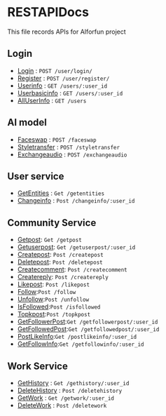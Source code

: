 # RESTAPIDocs 

This file records APIs for AIforfun project

## Login

* [Login](login.md) : `POST /user/login/`
* [Register](register.md) : `POST /user/register/`
* [Userinfo](userInfo.md) : `GET /users/:user_id`
* [Userbasicinfo](userbasicInfo.md) : `GET /users/:user_id`
* [AllUserInfo](allUserInfo.md) : `GET /users`

## AI model

* [Faceswap](Faceswap.md) : `POST /faceswap`
* [Styletransfer](Styletransfer.md) : `POST /styletransfer`
* [Exchangeaudio](Exchangeaudio.md) : `POST /exchangeaudio`

## User service

* [GetEntities](GetEntities.md) : `Get /getentities`
* [Changeinfo](Changeinfo.md) : `Post /changeinfo/:user_id`

## Community Service

* [Getpost](Getpost.md): `Get /getpost`
* [Getuserpost](Getuserpost.md): `Get /getuserpost/:user_id`
* [Createpost](Createpost.md): `Post /createpost`
* [Deletepost](Deletepost.md): `Post /deletepost`
* [Createcomment](Createcomment.md): `Post /createcomment`
* [Createreply](Createreply.md): `Post /createreply`
* [Likepost](Likepost.md): `Post /likepost`
* [Follow](Follow.md):`Post /follow`
* [Unfollow](Unfollow.md):`Post /unfollow`
* [IsFollowed](IsFollowed.md):`Post /isfollowed`
* [Topkpost](Topkpost.md):`Post /topkpost`
* [GetFollowerPost](GetFollowerPost.md):`Get /getfollowerpost/:user_id`
* [GetFollowedPost](GetFollowedPost.md):`Get /getfollowedpost/:user_id`
* [PostLikeInfo](PostLikeInfo.md):`Get /postlikeinfo/:user_id`
* [GetFollowInfo](GetFollowInfo.md):`Get /getfollowinfo/:user_id`

## Work Service
* [GetHistory](GetHistory.md) : `Get /gethistory/:user_id`
* [DeleteHistory](DeleteHistory.md) : `Post /deletehistory`
* [GetWork](GetWork.md) : `Get /getwork/:user_id`
* [DeleteWork](DeleteWork.md) : `Post /deletework`
